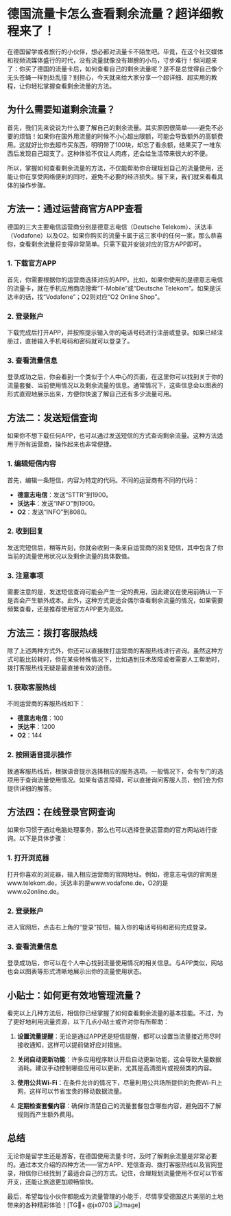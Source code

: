 # 德国流量卡怎么查看剩余流量？超详细教程来了！

在德国留学或者旅行的小伙伴，想必都对流量卡不陌生吧。毕竟，在这个社交媒体和视频流媒体盛行的时代，没有流量就像没有翅膀的小鸟，寸步难行！但问题来了：你买了德国的流量卡后，如何查看自己的剩余流量呢？是不是总觉得自己像个无头苍蝇一样到处乱撞？别担心，今天就来给大家分享一个超详细、超实用的教程，让你轻松掌握查看剩余流量的方法。

## 为什么需要知道剩余流量？

首先，我们先来说说为什么要了解自己的剩余流量。其实原因很简单——避免不必要的烦恼！如果你在国外用流量的时候不小心超出限额，可能会导致额外的高额费用。这就好比你去超市买东西，明明带了100块，却忘了看余额，结果买了一堆东西后发现自己超支了。这种体验不仅让人肉疼，还会给生活带来很大的不便。

所以，掌握如何查看剩余流量的方法，不仅能帮助你合理规划自己的流量使用，还能让你在享受网络便利的同时，避免不必要的经济损失。接下来，我们就来看看具体的操作步骤。

## 方法一：通过运营商官方APP查看

德国的三大主要电信运营商分别是德意志电信（Deutsche Telekom）、沃达丰（Vodafone）以及O2。如果你购买的流量卡属于这三家中的任何一家，那么恭喜你，查看剩余流量将变得非常简单。只需下载并安装对应的官方APP即可。

### 1. 下载官方APP

首先，你需要根据你的运营商选择对应的APP。比如，如果你使用的是德意志电信的流量卡，就在手机应用商店搜索“T-Mobile”或“Deutsche Telekom”。如果是沃达丰的话，找“Vodafone”；O2则对应“O2 Online Shop”。

### 2. 登录账户

下载完成后打开APP，并按照提示输入你的电话号码进行注册或登录。如果已经注册过，直接输入手机号码和密码就可以登录了。

### 3. 查看流量信息

登录成功之后，你会看到一个类似于个人中心的页面，在这里你可以找到关于你的流量套餐、当前使用情况以及剩余流量的信息。通常情况下，这些信息会以图表的形式直观地展示出来，方便你快速了解自己还有多少流量可用。

## 方法二：发送短信查询

如果你不想下载任何APP，也可以通过发送短信的方式查询剩余流量。这种方法适用于所有运营商，操作起来也非常便捷。

### 1. 编辑短信内容

首先，编辑一条短信，内容为特定的代码。不同的运营商有不同的代码：

- **德意志电信**：发送“STTR”到1900。
- **沃达丰**：发送“INFO”到1900。
- **O2**：发送“INFO”到8080。

### 2. 收到回复

发送完短信后，稍等片刻，你就会收到一条来自运营商的回复短信，其中包含了你当前的流量使用状况以及剩余流量的具体数值。

### 3. 注意事项

需要注意的是，发送短信查询可能会产生一定的费用，因此建议在使用前确认一下是否会产生额外成本。此外，这种方式更适合偶尔查看剩余流量的情况，如果需要频繁查看，还是推荐使用官方APP更为高效。

## 方法三：拨打客服热线

除了上述两种方式外，你还可以直接拨打运营商的客服热线进行咨询。虽然这种方式可能比较耗时，但在某些特殊情况下，比如遇到技术故障或者需要人工帮助时，拨打客服热线无疑是最直接有效的途径。

### 1. 获取客服热线

不同运营商的客服热线如下：

- **德意志电信**：100
- **沃达丰**：1200
- **O2**：144

### 2. 按照语音提示操作

拨通客服热线后，根据语音提示选择相应的服务选项。一般情况下，会有专门的选项用于查询流量使用情况。如果有语言障碍，可以直接询问客服人员，他们会为你提供详细的解答。

## 方法四：在线登录官网查询

如果你习惯于通过电脑处理事务，那么也可以选择登录运营商的官方网站进行查询。以下是具体步骤：

### 1. 打开浏览器

打开你喜欢的浏览器，输入相应运营商的官网地址。例如，德意志电信的官网是www.telekom.de，沃达丰的是www.vodafone.de，O2的是www.o2online.de。

### 2. 登录账户

进入官网后，点击右上角的“登录”按钮，输入你的电话号码和密码完成登录。

### 3. 查看流量信息

登录成功后，你可以在个人中心找到流量使用情况的相关信息。与APP类似，网站也会以图表等形式清晰地展示出你的流量使用状态。

## 小贴士：如何更有效地管理流量？

看完以上几种方法后，相信你已经掌握了如何查看剩余流量的基本技能。不过，为了更好地利用流量资源，以下几点小贴士或许对你有所帮助：

1. **设置流量提醒**：无论是通过APP还是短信提醒，都可以设置当流量接近用尽时接收通知，这样可以提前做好应对措施。
   
2. **关闭自动更新功能**：许多应用程序默认开启自动更新功能，这会导致大量数据消耗。建议手动控制哪些应用可以更新，尤其是高清图片或视频类的内容。

3. **使用公共Wi-Fi**：在条件允许的情况下，尽量利用公共场所提供的免费Wi-Fi上网，这样可以节省宝贵的移动数据流量。

4. **定期检查套餐内容**：确保你清楚自己的流量套餐包含哪些内容，避免因不了解规则而产生额外费用。

## 总结

无论你是留学生还是游客，在德国使用流量卡时，及时了解剩余流量是非常必要的。通过本文介绍的四种方法——官方APP、短信查询、拨打客服热线以及官网登录，相信你已经找到了最适合自己的方式。记住，合理规划流量使用不仅可以节省开支，还能让旅途更加顺畅愉快。

最后，希望每位小伙伴都能成为流量管理的小能手，尽情享受德国这片美丽的土地带来的各种精彩体验！[TG💪+ @jx0703 ![Image](https://github.com/user-attachments/assets/dbca1d08-cadb-493c-b0ec-ad6f7a83f270)]